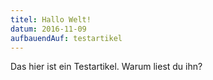 ```yaml
---
titel: Hallo Welt!
datum: 2016-11-09
aufbauendAuf: testartikel
---
```


Das hier ist ein Testartikel. Warum liest du ihn?
